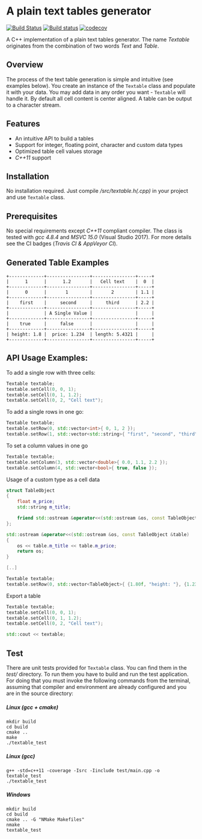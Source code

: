 # A plain text tables generator

[![Build Status](https://travis-ci.org/vahancho/textable.svg?branch=master)](https://travis-ci.org/vahancho/textable)
[![Build status](https://ci.appveyor.com/api/projects/status/dey9nhcsubmtaq0g?svg=true)](https://ci.appveyor.com/project/vahancho/textable)
[![codecov](https://codecov.io/gh/vahancho/textable/branch/master/graph/badge.svg)](https://codecov.io/gh/vahancho/textable)

A C++ implementation of a plain text tables generator. The name *Textable* originates from the combination of two words *Text* and *Table*.

## Overview

The process of the text table generation is simple and intuitive (see examples below). You create an instance of the `Textable` class and populate it with your data. You may add data in any order you want - `Textable` will handle it. By default all cell content is center aligned. A table can be output to a character stream.

## Features

- An intuitive API to build a tables
- Support for integer, floating point, character and custom data types
- Optimized table cell values storage
- *C++11* support

## Installation

No installation required. Just compile */src/textable.h(.cpp)* in your project and use `Textable` class.

## Prerequisites

No special requirements except *C++11* compliant compiler. The class is tested with *gcc 4.8.4* and *MSVC 15.0* (Visual Studio 2017).
For more details see the CI badges (*Travis CI & AppVeyor CI*).

## Generated Table Examples

```
+-------------+----------------+----------------+-----+
|      1      |      1.2       |   Cell text    |  0  |
+-------------+----------------+----------------+-----+
|      0      |       1        |       2        | 1.1 |
+-------------+----------------+----------------+-----+
|    first    |     second     |     third      | 2.2 |
+-------------+----------------+----------------+-----+
|             | A Single Value |                |     |
+-------------+----------------+----------------+-----+
|    true     |     false      |                |     |
+-------------+----------------+----------------+-----+
| height: 1.8 |  price: 1.234  | length: 5.4321 |     |
+-------------+----------------+----------------+-----+
```

## API Usage Examples:

To add a single row with three cells:
```cpp
Textable textable;
textable.setCell(0, 0, 1);
textable.setCell(0, 1, 1.2);
textable.setCell(0, 2, "Cell text");
```

To add a single rows in one go:
```cpp
Textable textable;
textable.setRow(0, std::vector<int>{ 0, 1, 2 });
textable.setRow(1, std::vector<std::string>{ "first", "second", "third" });
```

To set a column values in one go
```cpp
Textable textable;
textable.setColumn(3, std::vector<double>{ 0.0, 1.1, 2.2 });
textable.setColumn(4, std::vector<bool>{ true, false });
```

Usage of a custom type as a cell data
```cpp
struct TableObject
{
    float m_price;
    std::string m_title;

    friend std::ostream &operator<<(std::ostream &os, const TableObject &table);
};

std::ostream &operator<<(std::ostream &os, const TableObject &table)
{
    os << table.m_title << table.m_price;
    return os;
}

[..]

Textable textable;
textable.setRow(0, std::vector<TableObject>{ {1.80f, "height: "}, {1.234f, "price: "}, {5.4321f, "length: "} });
```

Export a table
```cpp
Textable textable;
textable.setCell(0, 0, 1);
textable.setCell(0, 1, 1.2);
textable.setCell(0, 2, "Cell text");

std::cout << textable;
```

## Test

There are unit tests provided for `Textable` class. You can find them in the *test/* directory.
To run them you have to build and run the test application. For doing that you must invoke the following
commands from the terminal, assuming that compiler and environment are already configured and you are in the source directory:

##### Linux (gcc + cmake)

```
mkdir build
cd build
cmake ..
make
./textable_test
```

##### Linux (gcc)

```
g++ -std=c++11 -coverage -Isrc -Iinclude test/main.cpp -o textable_test
./textable_test
```

##### Windows

```
mkdir build
cd build
cmake .. -G "NMake Makefiles"
nmake
textable_test
```
